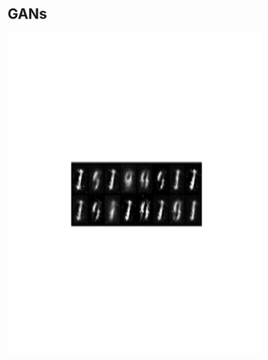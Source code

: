 # GANs
<p align="center">
    <img width = 1280 height = 640 src="https://github.com/OakLake/GANs/blob/master/gifs/MNIST_GAN_!.gif">
    </p>
